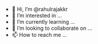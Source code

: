 - 👋 Hi, I’m @rahulrajakkr
- 👀 I’m interested in ...
- 🌱 I’m currently learning ...
- 💞️ I’m looking to collaborate on ...
- 📫 How to reach me ...

<!---
rahulrajakkr/rahulrajakkr is a ✨ special ✨ repository because its `README.md` (this file) appears on your GitHub profile.
You can click the Preview link to take a look at your changes.
--->
